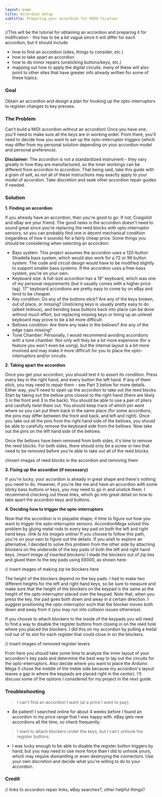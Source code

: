 ```yaml
---
layout: page
title: Accordion Setup
subtitle: Preparing your accordion for MIDI-fication
---
```


//This will be the tutorial for obtaining an accordion and preparing it for midification - this has to be a bit vague since it will differ for each accordion, but it should include
- how to find an accordion (sites, things to consider, etc.)
- how to take apart an accordion
- how to do minor repairs (unsticking buttons/keys, etc.)
- mapping out how to apply the digital circuits.
many of these will also point to other sites that have greater info already written for some of these topics.

### Goal

Obtain an accordion and design a plan for hooking up the opto-interruptors to register changes to key presses.

### The Problem 

Can't build a MIDI accordion without an accordion!  Once you have one, you'll need to make sure all the keys are in working order.  From there, you'll need to decide how you want to set up the opto-interruptor triggers (which may differ from my personal solution depending on your accordion model and personal preference).

**Disclaimer:** The accordion is not a standardized instrument - they vary greatly in how they are manufactured, so the inner workings can be different from accordion to accordion.  That being said, take this guide with a grain of salt, as not all of these instructions may exactly apply to your model of accordion.  Take discretion and seek other accordion repair guides if needed.

### Solution

**1. Finding an accordion**

If you already have an accordion, then you're good to go.  If not, Craigslist and eBay are your friend.  The good news is the accordion doesn't need to sound great since you're replacing the reed blocks with opto-interruptor sensors, so you can probably find one in decent mechanical condition (regardless of how it sounds) for a fairly cheap price.  Some things you should be considering when selecting an accordion:

- Bass system: This project assumes the accordion uses a 120-button Stradella bass system, which would also work for a 72 or 96 button system.  The code and circuit design would have to be modified slightly to support smaller bass systems.  If the accordion uses a free-bass system, you're on your own.
- Keyboard size: A full-size accordion has a 19” keyboard, which was one of my personal requirements (but it usually comes with a higher price tag).  17” keyboard accordions are pretty easy to come by on eBay and tend to be cheaper.
- Key condition: Do any of the buttons stick?  Are any of the keys broken, out of place, or missing?  Unsticking keys is usually pretty easy to do (albeit tedious), and bending bass buttons back into place can be done without much effort, but replacing missing keys or lining up an unlevel keyboard may prove to be a bit more difficult.
- Bellows condition: Are there any leaks in the bellows?  Are any of the edge caps <get proper name> missing?
- Tone Chamber: Personally, I would recommend avoiding accordions with a tone chamber.  Not only will they be a lot more expensive (for a feature you won't even be using), but the internal layout is a bit more involved and may make it more difficult for you to place the opto-interruptors and/or circuits.

**2. Taking apart the accordion**

Once you get your accordion, you should test it to assert its condition.  Press every key in the right hand, and every button the left hand.  If any of them stick, you may need to repair them - see Part 3 below for more details.  Either way, you'll need to open up the accordion to take out the reed blocks.  Start by taking out the bellow pins closest to the right hand (there are likely 3 in the front and 3 in the back).  You should be able to use a pair of pliers and carefully twist them out.  You should keep track of which pin went where so you can put them back in the same place (for some accordions, the pins may differ between the front and back, and left and right).  Once you take out all the pins from the right hand side of the bellows, you should be able to carefully remove the keyboard side from the bellows.  Now take out the pins on the left hand side of the bellows.

Once the bellows have been removed from both sides, it's time to remove the reed blocks.  For both sides, there should only be a screw or two that need to be removed before you're able to take out all of the reed blocks. 

//insert images of reed blocks in the accordion and removing them

**3. Fixing up the accordion (if necessary)**

If you're lucky, your accordion is already in great shape and there's nothing you need to do.  However, if you're like me and have an accordion with some sticky bass buttons or keys, you may need to go in and unstick them.  I recommend checking out these links, which go into great detail on how to take apart the accordion keys and buttons. <insert accordion repair links here>

**4. Deciding how to trigger the opto-interruptors**

Now that the accordion is in playable shape, it time to figure out how you want to trigger the opto-interruptor sensors.  AccordionMega solved this problem by gluing metal rods to every key pad on both the left and right hand keys. /*link to his images online*/  If you choose to follow this path, you're on your own to figure out the details.  If you wish to explore an alternative, I decided to solve this problem from the other side by attaching blockers on the underside of the key pads of both the left and right hand keys. /*insert image of inserted blockers*/ I made the blockers out of zip ties and glued them to the key pads using E6000, as shown here: 

// insert images of making zip tie blockers here

The height of the blockers depend on the key pads.  I had to make two different heights for the left and right hand keys, so be sure to measure and make sure that the height of the blockers on the keypad is the same as the height of the opto-interruptor placed over the keypad.  Note that, when you press the key, the pad goes both down and away in a certain direction.  I suggest positioning the opto-interruptor such that the blocker moves both down and away from it (you may run into collision issues otherwise).

If you choose to attach blockers to the inside of the keypads you will need to find a way to disable the register buttons from closing in on the reed hole where you placed the blockers.  I did this on my accordion by pulling a metal rod out of its slot for each register that could close in on the blockers. 

// insert images of removed register levers

From here you should take some time to analyze the inner layout of your accordion's key pads and determine the best way to lay out the circuits for the opto-interruptors.  Also decide where you want to place the Arduino Mega (I chose the middle of the treble side because my accordion's layout leaves a gap in where the keypads are placed right in the center).  I'll discuss some of the options I considered for my project in the next guide.

### Troubleshooting

> I can't find an accordion I want (at a price I want to pay).

- Be patient!  I searched online for about 4 weeks before I found an accordion in my price range that I was happy with.  eBay gets new accordions all the time, so check frequently. 

> I want to attach blockers under the keys, but I can't unhook the register buttons.

- I was lucky enough to be able to disable the register button triggers by hand, but you may need to use more force than I did to unhook yours, which may require dismantling or even destroying the connectors.  Use your own discretion and decide what you're willing to do to your accordion.

### Credit

// links to accordion repair links, eBay searches?, other helpful things?

